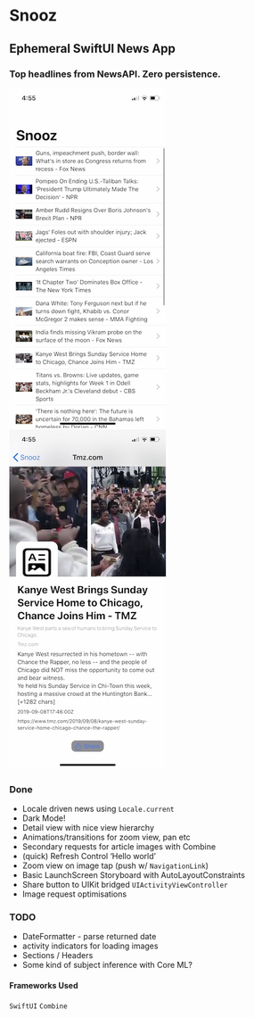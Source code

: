 # Snooz
## Ephemeral SwiftUI News App

### Top headlines from NewsAPI. Zero persistence. 

![Alt text](/shots/IMG_4860.jpg?raw=true "Screenshot")
![Alt text](/shots/IMG_4859.jpg?raw=true "Screenshot")

### Done
* Locale driven news using `Locale.current`
* Dark Mode!
* Detail view with nice view hierarchy
* Animations/transitions for zoom view, pan etc
* Secondary requests for article images with Combine
* (quick) Refresh Control
‘Hello world’
* Zoom view on image tap (push w/ `NavigationLink`)
* Basic LaunchScreen Storyboard with AutoLayoutConstraints
* Share button to UIKit bridged `UIActivityViewController`
* Image request optimisations

### TODO
* DateFormatter - parse returned date
* activity indicators for loading images
* Sections / Headers
* Some kind of subject inference with Core ML?

#### Frameworks Used
`SwiftUI` `Combine`

